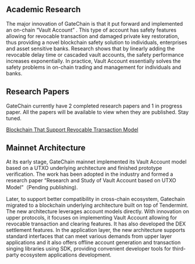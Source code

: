 ## Academic Research ##

<!--In  terms of academic research,  GateChain’s main invention is an on-chain “Vault Account”, which  has important safe features to restore lost private key and revoke  stolen asset, providing a novel  solution to blockchain asset safety for individuals,  enterprises and banks, where asset safety is sensitive. Research shows that by linearly adding the revocable delay time and the cascaded Vault Accounts, safety increases exponentially. In practice, it can  completely solve the  blockchain asset safe storage  problems for both individual and banks.  Academic research is available to view later.--->


The major innovation of GateChain is that it put forward and implemented   an  on-chain “Vault Account” . This type of account has safety features allowing for revocable transaction and damaged private key restoration, thus providing a novel blockchain safety solution to individuals, enterprises and asset sensitive banks.  Research shows that by linearly adding the revocable delay time or cascaded vault accounts, the safety performance increases exponentially. In practice, Vault Account  essentially solves the safety problems  in on-chain trading and management  for individuals and banks.



## Research Papers ##

GateChain currently  have 2 completed research papers and  1 in progress paper.  All the papers will be available to view when they are published. Stay tuned.


<a href="https://arxiv.org/abs/2001.11259" target="_blank">Blockchain That Support Revocable Transaction Model</a>


## Mainnet Architecture ###

<!--At its early stage, GateChain mainnet  developed a UTXO underlying architecture and built the vault account model on top of it  to  verify the prototype.It also  made an academic research paper around  Vault Account based on UTXO model (will publish later).Later, to better support cross-chain ecosystem,  Gatechain migrated to  a blockchain underlying architecture built on top of Tendermint. Leveraging  account models directly  and innovation on upper layer protocols,it centers its focus on implementing the  Vault Account  that has  revocable transaction and clearing features and develops the DEX  settlement features. It builds a complete application layer and provides standard interfaces to meet a variety of demands from upper layer applications.   GateChain also offers developer tools  like offline  account generation and transaction singing libraries using SDK, making  third-party development more simple.-->

At its early stage, GateChain mainnet  implemented its Vault Account model based on a UTXO underlying architecture  and finished prototype verification. The work has been adopted in the industry and formed a research paper “Research and Study of Vault Account based on UTXO Model”（Pending publishing).

Later, to support  better compatibility in cross-chain ecosystem,  Gatechain migrated to  a blockchain underlying architecture built on top of Tendermint. The new architecture  leverages account models directly. With  innovation on upper protocols, it focuses  on implementing  Vault Account  allowing for  revocable transaction and clearing features. It has also developed  the DEX  settlement features. In the application layer, the new architecture supports standard interfaces that can meet various demands from upper layer applications and it  also offers offline  account generation and transaction singing libraries using SDK, providing convenient developer tools for third-party ecosystem applications development.





